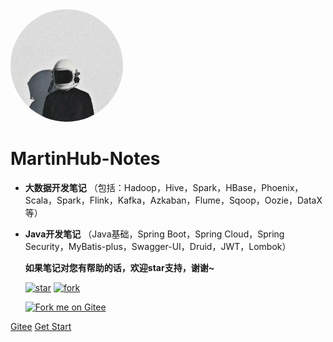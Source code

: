 <img width="180px" style="border-radius: 50%" bor src="favicon.jpg">

# MartinHub-Notes

- **大数据开发笔记** （包括：Hadoop，Hive，Spark，HBase，Phoenix，Scala，Spark，Flink，Kafka，Azkaban，Flume，Sqoop，Oozie，DataX 等）

- **Java开发笔记** （Java基础，Spring Boot，Spring Cloud，Spring Security，MyBatis-plus，Swagger-UI，Druid，JWT，Lombok）

  **如果笔记对您有帮助的话，欢迎star支持，谢谢~**

  [![star](https://gitee.com/MartinHub/MartinHub-notes/badge/star.svg?theme=dark)](https://gitee.com/MartinHub/MartinHub-notes/stargazers) [![fork](https://gitee.com/MartinHub/MartinHub-notes/badge/fork.svg?theme=dark)](https://gitee.com/MartinHub/MartinHub-notes/members)

  [![Fork me on Gitee](https://gitee.com/MartinHub/MartinHub-notes/widgets/widget_3.svg)](https://gitee.com/MartinHub/MartinHub-notes)

[Gitee](https://gitee.com/MartinHub) 
[Get Start ](README.md)
